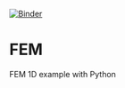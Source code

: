 [![Binder](https://mybinder.org/badge_logo.svg)](https://mybinder.org/v2/gh/zolabar/FEM/HEAD)
# FEM
FEM 1D example with Python
